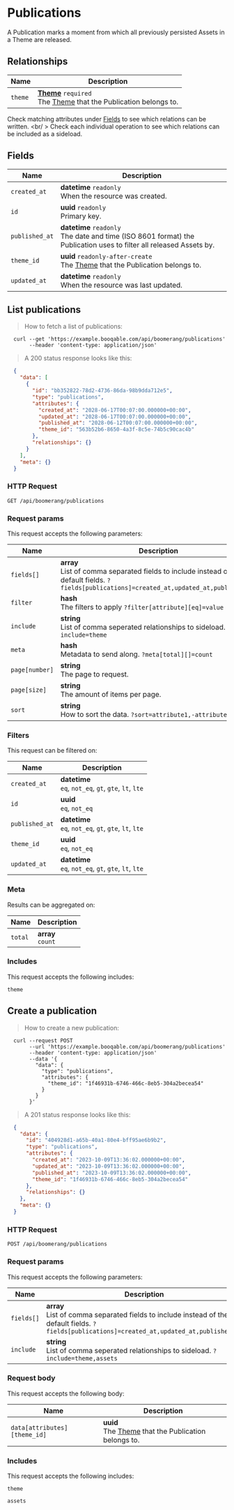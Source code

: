 # Publications

A Publication marks a moment from which all previously persisted Assets in a Theme are released.

## Relationships
Name | Description
-- | --
`theme` | **[Theme](#themes)** `required`<br>The [Theme](#themes) that the Publication belongs to.


Check matching attributes under [Fields](#publications-fields) to see which relations can be written.
<br/ >
Check each individual operation to see which relations can be included as a sideload.
## Fields

 Name | Description
-- | --
`created_at` | **datetime** `readonly`<br>When the resource was created.
`id` | **uuid** `readonly`<br>Primary key.
`published_at` | **datetime** `readonly`<br>The date and time (ISO 8601 format) the Publication uses to filter all released Assets by.
`theme_id` | **uuid** `readonly-after-create`<br>The [Theme](#themes) that the Publication belongs to.
`updated_at` | **datetime** `readonly`<br>When the resource was last updated.


## List publications


> How to fetch a list of publications:

```shell
  curl --get 'https://example.booqable.com/api/boomerang/publications'
       --header 'content-type: application/json'
```

> A 200 status response looks like this:

```json
  {
    "data": [
      {
        "id": "bb352822-78d2-4736-86da-98b9dda712e5",
        "type": "publications",
        "attributes": {
          "created_at": "2028-06-17T00:07:00.000000+00:00",
          "updated_at": "2028-06-17T00:07:00.000000+00:00",
          "published_at": "2028-06-12T00:07:00.000000+00:00",
          "theme_id": "563b52b6-8650-4a3f-8c5e-74b5c90cac4b"
        },
        "relationships": {}
      }
    ],
    "meta": {}
  }
```

### HTTP Request

`GET /api/boomerang/publications`

### Request params

This request accepts the following parameters:

Name | Description
-- | --
`fields[]` | **array** <br>List of comma separated fields to include instead of the default fields. `?fields[publications]=created_at,updated_at,published_at`
`filter` | **hash** <br>The filters to apply `?filter[attribute][eq]=value`
`include` | **string** <br>List of comma seperated relationships to sideload. `?include=theme`
`meta` | **hash** <br>Metadata to send along. `?meta[total][]=count`
`page[number]` | **string** <br>The page to request.
`page[size]` | **string** <br>The amount of items per page.
`sort` | **string** <br>How to sort the data. `?sort=attribute1,-attribute2`


### Filters

This request can be filtered on:

Name | Description
-- | --
`created_at` | **datetime** <br>`eq`, `not_eq`, `gt`, `gte`, `lt`, `lte`
`id` | **uuid** <br>`eq`, `not_eq`
`published_at` | **datetime** <br>`eq`, `not_eq`, `gt`, `gte`, `lt`, `lte`
`theme_id` | **uuid** <br>`eq`, `not_eq`
`updated_at` | **datetime** <br>`eq`, `not_eq`, `gt`, `gte`, `lt`, `lte`


### Meta

Results can be aggregated on:

Name | Description
-- | --
`total` | **array** <br>`count`


### Includes

This request accepts the following includes:

`theme`






## Create a publication


> How to create a new publication:

```shell
  curl --request POST
       --url 'https://example.booqable.com/api/boomerang/publications'
       --header 'content-type: application/json'
       --data '{
         "data": {
           "type": "publications",
           "attributes": {
             "theme_id": "1f46931b-6746-466c-8eb5-304a2becea54"
           }
         }
       }'
```

> A 201 status response looks like this:

```json
  {
    "data": {
      "id": "404928d1-a65b-40a1-80e4-bff95ae6b9b2",
      "type": "publications",
      "attributes": {
        "created_at": "2023-10-09T13:36:02.000000+00:00",
        "updated_at": "2023-10-09T13:36:02.000000+00:00",
        "published_at": "2023-10-09T13:36:02.000000+00:00",
        "theme_id": "1f46931b-6746-466c-8eb5-304a2becea54"
      },
      "relationships": {}
    },
    "meta": {}
  }
```

### HTTP Request

`POST /api/boomerang/publications`

### Request params

This request accepts the following parameters:

Name | Description
-- | --
`fields[]` | **array** <br>List of comma separated fields to include instead of the default fields. `?fields[publications]=created_at,updated_at,published_at`
`include` | **string** <br>List of comma seperated relationships to sideload. `?include=theme,assets`


### Request body

This request accepts the following body:

Name | Description
-- | --
`data[attributes][theme_id]` | **uuid** <br>The [Theme](#themes) that the Publication belongs to.


### Includes

This request accepts the following includes:

`theme`


`assets`





